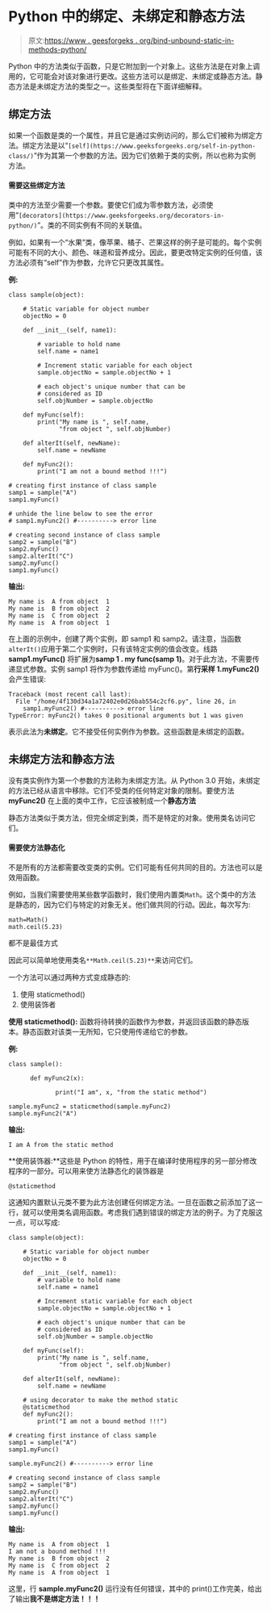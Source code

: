 # Python 中的绑定、未绑定和静态方法

> 原文:[https://www . geesforgeks . org/bind-unbound-static-in-methods-python/](https://www.geeksforgeeks.org/bound-unbound-and-static-methods-in-python/)

Python 中的方法类似于函数，只是它附加到一个对象上。这些方法是在对象上调用的，它可能会对该对象进行更改。这些方法可以是绑定、未绑定或静态方法。静态方法是未绑定方法的类型之一。这些类型将在下面详细解释。

## 绑定方法

如果一个函数是类的一个属性，并且它是通过实例访问的，那么它们被称为绑定方法。绑定方法是以“`[self](https://www.geeksforgeeks.org/self-in-python-class/)`”作为其第一个参数的方法。因为它们依赖于类的实例，所以也称为实例方法。

#### 需要这些绑定方法

类中的方法至少需要一个参数。要使它们成为零参数方法，必须使用“`[decorators](https://www.geeksforgeeks.org/decorators-in-python/)`”。类的不同实例有不同的关联值。

例如，如果有一个“水果”类，像苹果、橘子、芒果这样的例子是可能的。每个实例可能有不同的大小、颜色、味道和营养成分。因此，要更改特定实例的任何值，该方法必须有“self”作为参数，允许它只更改其属性。

**例:**

```
class sample(object):

    # Static variable for object number
    objectNo = 0

    def __init__(self, name1):

        # variable to hold name
        self.name = name1

        # Increment static variable for each object
        sample.objectNo = sample.objectNo + 1

        # each object's unique number that can be
        # considered as ID
        self.objNumber = sample.objectNo

    def myFunc(self):
        print("My name is ", self.name, 
              "from object ", self.objNumber)

    def alterIt(self, newName):
        self.name = newName

    def myFunc2():
        print("I am not a bound method !!!")

# creating first instance of class sample        
samp1 = sample("A")
samp1.myFunc()

# unhide the line below to see the error
# samp1.myFunc2() #----------> error line

# creating second instance of class sample    
samp2 = sample("B")
samp2.myFunc()
samp2.alterIt("C")
samp2.myFunc()
samp1.myFunc()
```

**输出:**

```
My name is  A from object  1
My name is  B from object  2
My name is  C from object  2
My name is  A from object  1

```

在上面的示例中，创建了两个实例，即 samp1 和 samp2。请注意，当函数 `alterIt()`应用于第二个实例时，只有该特定实例的值会改变。线路 **samp1.myFunc()** 将扩展为**samp 1 . my func(samp 1)**。对于此方法，不需要传递显式参数。实例 samp1 将作为参数传递给 myFunc()。第**行采样 1.myFunc2()** 会产生错误:

```
Traceback (most recent call last):
  File "/home/4f130d34a1a72402e0d26bab554c2cf6.py", line 26, in 
    samp1.myFunc2() #----------> error line
TypeError: myFunc2() takes 0 positional arguments but 1 was given

```

表示此法为**未绑定**。它不接受任何实例作为参数。这些函数是未绑定的函数。

## 未绑定方法和静态方法

没有类实例作为第一个参数的方法称为未绑定方法。从 Python 3.0 开始，未绑定的方法已经从语言中移除。它们不受类的任何特定对象的限制。要使方法 **myFunc2()** 在上面的类中工作，它应该被制成一个**静态方法**

静态方法类似于类方法，但完全绑定到类，而不是特定的对象。使用类名访问它们。

#### 需要使方法静态化

不是所有的方法都需要改变类的实例。它们可能有任何共同的目的。方法也可以是效用函数。

例如，当我们需要使用某些数学函数时，我们使用内置类`Math`。这个类中的方法是静态的，因为它们与特定的对象无关。他们做共同的行动。因此，每次写为:

```
math=Math()
math.ceil(5.23)
```

都不是最佳方式

因此可以简单地使用类名`**Math.ceil(5.23)**`来访问它们。

一个方法可以通过两种方式变成静态的:

1.  使用 staticmethod()
2.  使用装饰者

**使用 staticmethod():** 函数将待转换的函数作为参数，并返回该函数的静态版本。静态函数对该类一无所知，它只使用传递给它的参数。

**例:**

```
class sample():

      def myFunc2(x):

             print("I am", x, "from the static method")

sample.myFunc2 = staticmethod(sample.myFunc2)
sample.myFunc2("A")
```

**输出:**

```
I am A from the static method

```

**使用装饰器:**这些是 Python 的特性，用于在编译时使用程序的另一部分修改程序的一部分。可以用来使方法静态化的装饰器是

```
@staticmethod
```

这通知内置默认元类不要为此方法创建任何绑定方法。一旦在函数之前添加了这一行，就可以使用类名调用函数。考虑我们遇到错误的绑定方法的例子。为了克服这一点，可以写成:

```
class sample(object):

    # Static variable for object number
    objectNo = 0

    def __init__(self, name1):
        # variable to hold name
        self.name = name1

        # Increment static variable for each object
        sample.objectNo = sample.objectNo + 1

        # each object's unique number that can be
        # considered as ID
        self.objNumber = sample.objectNo

    def myFunc(self):
        print("My name is ", self.name, 
              "from object ", self.objNumber)

    def alterIt(self, newName):
        self.name = newName

    # using decorator to make the method static
    @staticmethod
    def myFunc2():
        print("I am not a bound method !!!")

# creating first instance of class sample        
samp1 = sample("A")
samp1.myFunc()

sample.myFunc2() #----------> error line

# creating second instance of class sample    
samp2 = sample("B")
samp2.myFunc()
samp2.alterIt("C")
samp2.myFunc()
samp1.myFunc()
```

**输出:**

```
My name is  A from object  1
I am not a bound method !!!
My name is  B from object  2
My name is  C from object  2
My name is  A from object  1

```

这里，行 **sample.myFunc2()** 运行没有任何错误，其中的 print()工作完美，给出了输出**我不是绑定方法！！！**